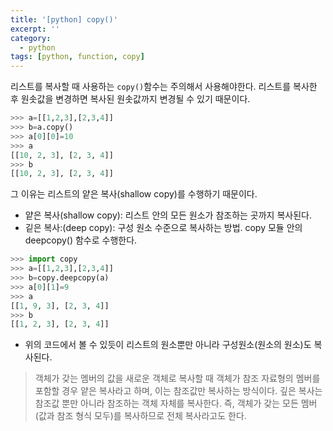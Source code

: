 ```yaml
---
title: '[python] copy()'
excerpt: ''
category:
  - python
tags: [python, function, copy]
---
```


리스트를 복사할 때 사용하는 `copy()`함수는 주의해서 사용해야한다.
리스트를 복사한 후 원솟값을 변경하면 복사된 원솟값까지 변경될 수 있기 때문이다.

```python
>>> a=[[1,2,3],[2,3,4]]
>>> b=a.copy()
>>> a[0][0]=10
>>> a
[[10, 2, 3], [2, 3, 4]]
>>> b
[[10, 2, 3], [2, 3, 4]]
```

그 이유는 리스트의 얕은 복사(shallow copy)를 수행하기 때문이다.

- 얕은 복사(shallow copy): 리스트 안의 모든 원소가 참조하는 곳까지 복사된다.
- 깉은 복사:(deep copy): 구성 원소 수준으로 복사하는 방법. copy 모듈 안의 deepcopy() 함수로 수행한다.

```python
>>> import copy
>>> a=[[1,2,3],[2,3,4]]
>>> b=copy.deepcopy(a)
>>> a[0][1]=9
>>> a
[[1, 9, 3], [2, 3, 4]]
>>> b
[[1, 2, 3], [2, 3, 4]]
```

- 위의 코드에서 볼 수 있듯이 리스트의 원소뿐만 아니라 구성원소(원소의 원소)도 복사된다.

> 객체가 갖는 멤버의 값을 새로운 객체로 복사할 때 객체가 참조 자료형의 멤버를 포함할 경우 얕은 복사라고 하며, 이는 참조값만 복사하는 방식이다.
> 깊은 복사는 참조값 뿐만 아니라 참조하는 객체 자체를 복사한다. 즉, 객체가 갖는 모든 멤버(값과 참조 형식 모두)를 복사하므로 전체 복사라고도 한다.
